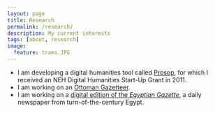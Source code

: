 ```yaml
---
layout: page
title: Research
permalink: /research/
description: My current interests
tags: [about, research]
image:
  feature: trams.JPG
---
```


* I am developing a digital humanities tool called [Prosop](http://prosop.org), for which I received an NEH Digital Humanities Start-Up Grant in 2011.
* I am working on an [Ottoman Gazetteer](http://ottgaz.org).
* I am working on a [digital edition of the *Egyptian Gazette*](https://sites.google.com/site/digitalmicrohistorylab/), a daily newspaper from turn-of-the-century Egypt.